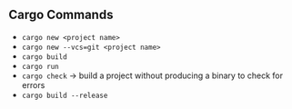 ## Cargo Commands

- `cargo new <project name>`
- `cargo new --vcs=git <project name>`
- `cargo build`
- `cargo run`
- `cargo check` -> build a project without producing a binary to check for errors
- `cargo build --release`
